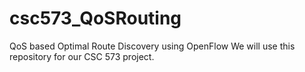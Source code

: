 # csc573_QoSRouting
QoS based Optimal Route Discovery using OpenFlow
We will use this repository for our CSC 573 project.
